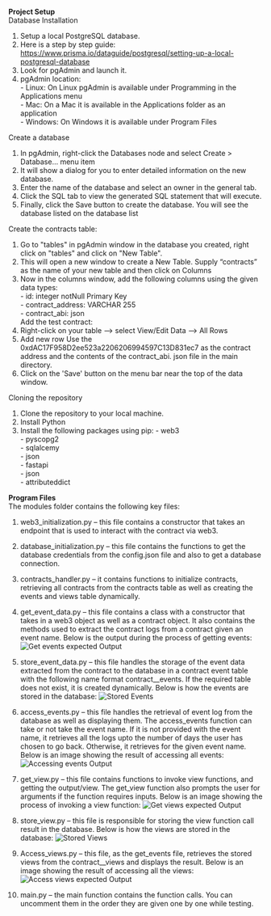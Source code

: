 **Project Setup**<br/>
Database Installation
  1.	Setup a local PostgreSQL database.
  2.	Here is a step by step guide: https://www.prisma.io/dataguide/postgresql/setting-up-a-local-postgresql-database
  3.	Look for pgAdmin and launch it.
  4.	pgAdmin location:<br/>
      -	Linux: On Linux pgAdmin is available under Programming in the Applications menu<br/>
      -	Mac: On a Mac it is available in the Applications folder as an application<br/>
      -	Windows: On Windows it is available under Program Files<br/>

Create a database
  1.	In pgAdmin, right-click the Databases node and select Create > Database… menu item
  2.	It will show a dialog for you to enter detailed information on the new database.
  3.	Enter the name of the database and select an owner in the general tab.
  4.	Click the SQL tab to view the generated SQL statement that will execute.
  5.	Finally, click the Save button to create the database. You will see the database listed on the database list

Create the contracts table:
  1.	Go to "tables" in pgAdmin window in the database you created, right click on "tables" and click on "New Table".
  2.	This will open a new window to create a New Table. Supply “contracts” as the name of your new table and then click on Columns
  3.	Now in the columns window, add the following columns using the given data types:<br/>
      -	id: integer notNull Primary Key<br/>
      -	contract_address: VARCHAR 255<br/>
      -	contract_abi: json<br/>
Add the test contract:
  1.	Right-click on your table –> select View/Edit Data –> All Rows
  2.	Add new row 
      Use the 0xdAC17F958D2ee523a2206206994597C13D831ec7 as the contract address and the contents of the contract_abi. json file in the main directory.
  3.	Click on the 'Save' button on the menu bar near the top of the data window.


Cloning the repository
  1.	Clone the repository to your local machine.
  2.	Install Python
  3.	Install the following packages using pip:
    -	web3<br/>
    -	pyscopg2<br/>
    -	sqlalcemy<br/>
    -	json<br/>
    -	fastapi<br/>
    -	json<br/>
    -	attributeddict<br/>



**Program Files**<br/>
The modules folder contains the following key files:
1.	web3_initialization.py – this file contains a constructor that takes an endpoint that is used to interact with the contract via web3.

2.	database_initialization.py – this file contains the functions to get the database credentials from the config.json file and also to get a database connection.

3.	contracts_handler.py – it contains functions to initialize contracts, retrieving all contracts from the contracts table as well as creating the events and views table dynamically.

4.	get_event_data.py – this file contains a class with a constructor that takes in a web3 object as well as a contract object. It also contains the methods used to extract the contract logs from a contract given an event name.  Below is the output during the process of getting events:
![Get events  expected Output](https://github.com/KotlinMaestro/Alchemy-API/blob/contracts/contracts-processing/output_during_event_recording.png)

5.	store_event_data.py – this file handles the storage of the event data extracted from the contract to the database in a contract event table with the following name format contract_<contract address>_events. If the required table does not exist, it is created dynamically. Below is how the events are stored in the database:
![Stored Events](https://github.com/KotlinMaestro/Alchemy-API/blob/contracts/contracts-processing/event_logs_image.png)

6.	access_events.py – this file handles the retrieval of event log from the database as well as displaying them. The access_events function can take or not take the event name. If it is not provided with the event name, it  retrieves all the logs upto the number of days the user has chosen to go back. Otherwise, it retrieves for the given event name. Below is an image showing the result of accessing all events:
![Accessing  events Output](https://github.com/KotlinMaestro/Alchemy-API/blob/contracts/contracts-processing/accessing_event_logs.png)

7.	get_view.py – this file contains functions to invoke view functions, and getting the output/view. The get_view function also prompts  the user for arguments if the function requires inputs. Below is an image showing the process of invoking a view function:
![Get views  expected Output](https://github.com/KotlinMaestro/Alchemy-API/blob/contracts/contracts-processing/performing_a_view_call.png)

8.	store_view.py – this file is responsible for storing the view function call result in the database. Below is how the views are stored in the database:
	![Stored Views](https://github.com/KotlinMaestro/Alchemy-API/blob/contracts/contracts-processing/views_image.png)

9.	Access_views.py – this file, as the get_events file, retrieves the stored views from the contract_<contract address>_views and displays the result. Below is an image showing the result of accessing all the views:
![Access views  expected Output](https://github.com/KotlinMaestro/Alchemy-API/blob/contracts/contracts-processing/accessing_views.png)

10.	main.py – the main function contains the function calls. You can uncomment them in the order they are given one by one while testing.

